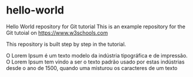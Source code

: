 # hello-world
Hello World repository for Git tutorial
This is an example repository for the Git tutoial on https://www.w3schools.com

This repository is built step by step in the tutorial.

O Lorem Ipsum é um texto modelo da indústria tipográfica e de impressão. O Lorem Ipsum tem vindo a ser o texto padrão usado por estas indústrias desde o ano de 1500, quando uma misturou os caracteres de um texto
